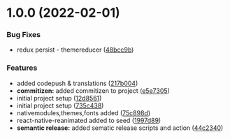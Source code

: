 # 1.0.0 (2022-02-01)


### Bug Fixes

* redux persist - themereducer ([48bcc9b](https://github.com/Neo-React-Native/reactnative-seed/commit/48bcc9b83fb5f8b0bbd7a16ed25a988528f46f13))


### Features

* added codepush & translations ([217b004](https://github.com/Neo-React-Native/reactnative-seed/commit/217b004d4dd5ffad52f46278eb3ec8e9bf56e4d8))
* **commitizen:** added commitizen to project ([e5e7305](https://github.com/Neo-React-Native/reactnative-seed/commit/e5e7305a2febad34c908ad4c4411551de89bfe30))
* initial project setup ([12d8561](https://github.com/Neo-React-Native/reactnative-seed/commit/12d8561bcbeafbb3196958e8197cc2f0f9e5e9d8))
* initial project setup ([735c438](https://github.com/Neo-React-Native/reactnative-seed/commit/735c4380be784ed8d728bf42fb89679b8d603643))
* nativemodules,themes,fonts added ([75c898d](https://github.com/Neo-React-Native/reactnative-seed/commit/75c898d28dfdcc652a62d90119f7ff8ffe4b3549))
* react-native-reanimated added to seed ([1997d89](https://github.com/Neo-React-Native/reactnative-seed/commit/1997d8968858941c35b8c24651f09ff46e7b311f))
* **semantic release:** added sematic release scripts and action ([44c2340](https://github.com/Neo-React-Native/reactnative-seed/commit/44c23403744f9c883a0c469321476c48c312a440))
